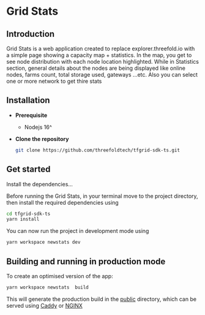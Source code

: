 # Grid Stats

## Introduction

Grid Stats is a web application created to replace explorer.threefold.io with a simple page showing a capacity map + statistics. In the map, you get to see node distribution with each node location highlighted. While in Statistics section, general details about the nodes are being displayed like online nodes, farms count, total storage used, gateways ...etc.
Also you can select one or more network to get thire stats

## Installation

- **Prerequisite**

  - Nodejs 16^

- **Clone the repository**

  ```bash
  git clone https://github.com/threefoldtech/tfgrid-sdk-ts.git
  ```

## Get started

Install the dependencies...

Before running the Grid Stats, in your terminal move to the project directory, then install the required dependencies using

```bash
cd tfgrid-sdk-ts
yarn install
```

You can now run the project in development mode using

```bash
yarn workspace newstats dev
```

## Building and running in production mode

To create an optimised version of the app:

```bash
yarn workspace newstats  build
```

This will generate the production build in the [public](./public/) directory, which can be served using [Caddy](https://caddyserver.com/) or [NGINX](https://www.nginx.com/)
